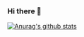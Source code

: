 ### Hi there 👋

[![Anurag's github stats](https://github-readme-stats.vercel.app/api?username=junotb)](https://github.com/anuraghazra/github-readme-stats)

<!--
**junotb/junotb** is a ✨ _special_ ✨ repository because its `README.md` (this file) appears on your GitHub profile.

Here are some ideas to get you started:

- 🔭 I’m currently working on ...
- 🌱 I’m currently learning ...
- 👯 I’m looking to collaborate on ...
- 🤔 I’m looking for help with ...
- 💬 Ask me about ...
- 📫 How to reach me: ...
- 😄 Pronouns: ...
- ⚡ Fun fact: ...
-->
